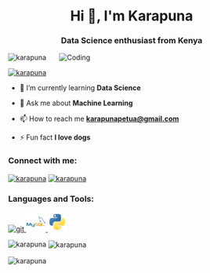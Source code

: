 <h1 align="center">Hi 👋, I'm Karapuna</h1>
<h3 align="center">Data Science enthusiast from Kenya</h3>
<img align="right" alt="Coding" width="400" src="https://miro.medium.com/v2/resize:fit:750/1*07an57w21sOjIXcHsbVIZQ.gif">

<p align="left"> <img src="https://komarev.com/ghpvc/?username=karapuna&label=Profile%20views&color=0e75b6&style=flat" alt="karapuna" /> </p>

<p align="left"> <a href="https://twitter.com/karapuna" target="blank"><img src="https://img.shields.io/twitter/follow/karapuna?logo=twitter&style=for-the-badge" alt="karapuna" /></a> </p>

- 🌱 I’m currently learning **Data Science**

- 💬 Ask me about **Machine Learning**

- 📫 How to reach me **karapunapetua@gmail.com**

- ⚡ Fun fact **I love dogs**

<h3 align="left">Connect with me:</h3>
<p align="left">
<a href="https://twitter.com/karapuna" target="blank"><img align="center" src="https://raw.githubusercontent.com/rahuldkjain/github-profile-readme-generator/master/src/images/icons/Social/twitter.svg" alt="karapuna" height="30" width="40" /></a>
<a href="https://linkedin.com/in/perpetual-karapuna-b17b291bb" target="blank"><img align="center" src="https://raw.githubusercontent.com/rahuldkjain/github-profile-readme-generator/master/src/images/icons/Social/linked-in-alt.svg" alt="karapuna" height="30" width="40" /></a>
</p>

<h3 align="left">Languages and Tools:</h3>
<p align="left"> <a href="https://git-scm.com/" target="_blank" rel="noreferrer"> <img src="https://www.vectorlogo.zone/logos/git-scm/git-scm-icon.svg" alt="git" width="40" height="40"/> </a> <a href="https://www.mysql.com/" target="_blank" rel="noreferrer"> <img src="https://raw.githubusercontent.com/devicons/devicon/master/icons/mysql/mysql-original-wordmark.svg" alt="mysql" width="40" height="40"/> </a> <a href="https://www.python.org" target="_blank" rel="noreferrer"> <img src="https://raw.githubusercontent.com/devicons/devicon/master/icons/python/python-original.svg" alt="python" width="40" height="40"/> </a> </p>

<p><img align="left" src="https://github-readme-stats.vercel.app/api/top-langs?username=karapuna&show_icons=true&locale=en&layout=compact" alt="karapuna" /></p>

<p>&nbsp;<img align="center" src="https://github-readme-stats.vercel.app/api?username=karapuna&show_icons=true&locale=en" alt="karapuna" /></p>

<p><img align="center" src="https://github-readme-streak-stats.herokuapp.com/?user=karapuna&" alt="karapuna" /></p>
